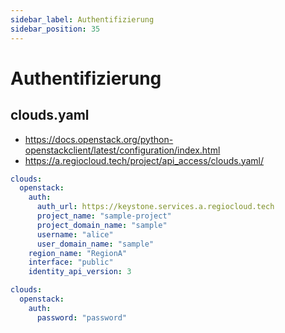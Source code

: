 ```yaml
---
sidebar_label: Authentifizierung
sidebar_position: 35
---
```


# Authentifizierung

## clouds.yaml

* https://docs.openstack.org/python-openstackclient/latest/configuration/index.html
* https://a.regiocloud.tech/project/api_access/clouds.yaml/

```yaml title="clouds.yaml"
clouds:
  openstack:
    auth:
      auth_url: https://keystone.services.a.regiocloud.tech
      project_name: "sample-project"
      project_domain_name: "sample"
      username: "alice"
      user_domain_name: "sample"
    region_name: "RegionA"
    interface: "public"
    identity_api_version: 3
```

```yaml title="secure.yaml"
clouds:
  openstack:
    auth:
      password: "password"
```
